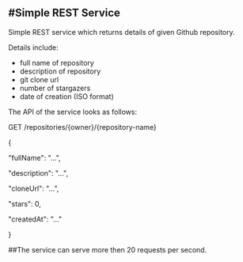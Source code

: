 #Simple REST Service
---

Simple REST service which returns details of given Github repository.

Details include: 
* full name of repository
* description of repository
* git clone url
* number of stargazers
* date of creation (ISO format)

The API of the service looks as follows:

GET /repositories/{owner}/{repository-name}

{

"fullName": "...",

"description": "...",

"cloneUrl": "...",

"stars": 0,

"createdAt": "..."

}

##The service can serve more then 20 requests per second.
